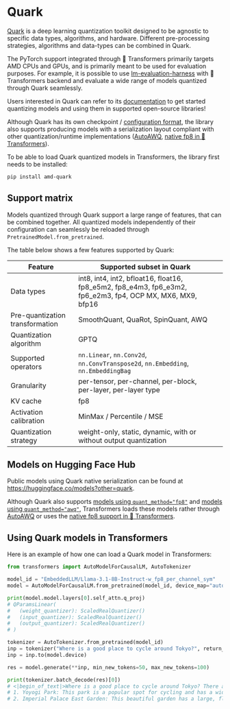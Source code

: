 <!--Copyright 2025 Advanced Micro Devices, Inc. and The HuggingFace Team. All rights reserved.

Licensed under the Apache License, Version 2.0 (the "License"); you may not use this file except in compliance with
the License. You may obtain a copy of the License at

http://www.apache.org/licenses/LICENSE-2.0

Unless required by applicable law or agreed to in writing, software distributed under the License is distributed on
an "AS IS" BASIS, WITHOUT WARRANTIES OR CONDITIONS OF ANY KIND, either express or implied. See the License for the
specific language governing permissions and limitations under the License.

⚠️ Note that this file is in Markdown but contain specific syntax for our doc-builder (similar to MDX) that may not be
rendered properly in your Markdown viewer.

-->

# Quark

[Quark](https://quark.docs.amd.com/latest/) is a deep learning quantization toolkit designed to be agnostic to specific data types, algorithms, and hardware. Different pre-processing strategies, algorithms and data-types can be combined in Quark.

The PyTorch support integrated through 🤗 Transformers primarily targets AMD CPUs and GPUs, and is primarily meant to be used for evaluation purposes. For example, it is possible to use [lm-evaluation-harness](https://github.com/EleutherAI/lm-evaluation-harness) with 🤗 Transformers backend and evaluate a wide range of models quantized through Quark seamlessly.

Users interested in Quark can refer to its [documentation](https://quark.docs.amd.com/latest/) to get started quantizing models and using them in supported open-source libraries!

Although Quark has its own checkpoint / [configuration format](https://huggingface.co/amd/Llama-3.1-8B-Instruct-FP8-KV-Quark-test/blob/main/config.json#L26), the library also supports producing models with a serialization layout compliant with other quantization/runtime implementations ([AutoAWQ](https://huggingface.co/docs/transformers/quantization/awq), [native fp8 in 🤗 Transformers](https://huggingface.co/docs/transformers/quantization/finegrained_fp8)).

To be able to load Quark quantized models in Transformers, the library first needs to be installed:

```bash
pip install amd-quark
```

## Support matrix

Models quantized through Quark support a large range of features, that can be combined together. All quantized models independently of their configuration can seamlessly be reloaded through `PretrainedModel.from_pretrained`.

The table below shows a few features supported by Quark:

| **Feature**                     | **Supported subset in Quark**                                                                             |   |
|---------------------------------|-----------------------------------------------------------------------------------------------------------|---|
| Data types                      | int8, int4, int2, bfloat16, float16, fp8_e5m2, fp8_e4m3, fp6_e3m2, fp6_e2m3, fp4, OCP MX, MX6, MX9, bfp16 |   |
| Pre-quantization transformation | SmoothQuant, QuaRot, SpinQuant, AWQ                                                                       |   |
| Quantization algorithm          | GPTQ                                                                                                      |   |
| Supported operators             | ``nn.Linear``, ``nn.Conv2d``, ``nn.ConvTranspose2d``, ``nn.Embedding``, ``nn.EmbeddingBag``               |   |
| Granularity                     | per-tensor, per-channel, per-block, per-layer, per-layer type                                             |   |
| KV cache                        | fp8                                                                                                       |   |
| Activation calibration          | MinMax / Percentile / MSE                                                                                 |   |
| Quantization strategy           | weight-only, static, dynamic, with or without output quantization                                         |   |

## Models on Hugging Face Hub

Public models using Quark native serialization can be found at https://huggingface.co/models?other=quark.

Although Quark also supports [models using `quant_method="fp8"`](https://huggingface.co/models?other=fp8) and [models using `quant_method="awq"`](https://huggingface.co/models?other=awq), Transformers loads these models rather through [AutoAWQ](https://huggingface.co/docs/transformers/quantization/awq) or uses the [native fp8 support in 🤗 Transformers](https://huggingface.co/docs/transformers/quantization/finegrained_fp8).

## Using Quark models in Transformers

Here is an example of how one can load a Quark model in Transformers:

```python
from transformers import AutoModelForCausalLM, AutoTokenizer

model_id = "EmbeddedLLM/Llama-3.1-8B-Instruct-w_fp8_per_channel_sym"
model = AutoModelForCausalLM.from_pretrained(model_id, device_map="auto")

print(model.model.layers[0].self_attn.q_proj)
# QParamsLinear(
#   (weight_quantizer): ScaledRealQuantizer()
#   (input_quantizer): ScaledRealQuantizer()
#   (output_quantizer): ScaledRealQuantizer()
# )

tokenizer = AutoTokenizer.from_pretrained(model_id)
inp = tokenizer("Where is a good place to cycle around Tokyo?", return_tensors="pt")
inp = inp.to(model.device)

res = model.generate(**inp, min_new_tokens=50, max_new_tokens=100)

print(tokenizer.batch_decode(res)[0])
# <|begin_of_text|>Where is a good place to cycle around Tokyo? There are several places in Tokyo that are suitable for cycling, depending on your skill level and interests. Here are a few suggestions:
# 1. Yoyogi Park: This park is a popular spot for cycling and has a wide, flat path that's perfect for beginners. You can also visit the Meiji Shrine, a famous Shinto shrine located in the park.
# 2. Imperial Palace East Garden: This beautiful garden has a large, flat path that's perfect for cycling. You can also visit the
```
